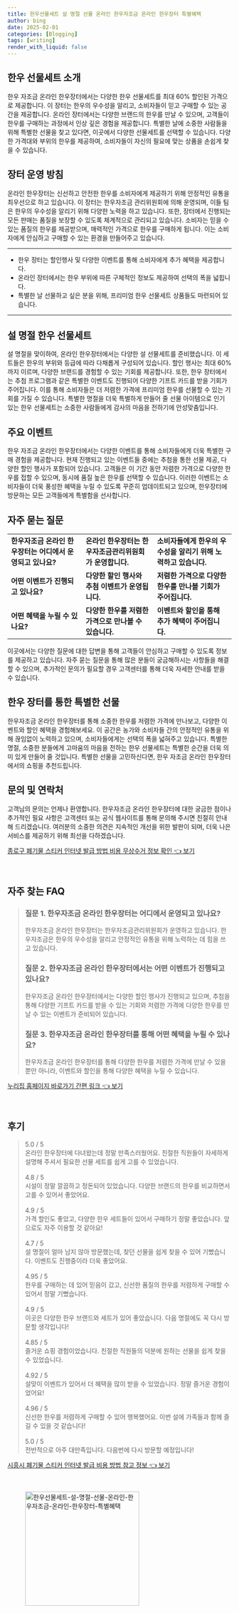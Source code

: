 ```yaml
---
title: 한우선물세트 설 명절 선물 온라인 한우자조금 온라인 한우장터 특별혜택
author: bing
date: 2025-02-01
categories: [Blogging]
tags: [writing]
render_with_liquid: false
---
```



<h2 id='한우선물세트소개'>한우 선물세트 소개</h2>

<p>한우 자조금 온라인 한우장터에서는 다양한 한우 선물세트를 최대 60% 할인된 가격으로 제공합니다. 이 장터는 한우의 우수성을 알리고, 소비자들이 믿고 구매할 수 있는 공간을 제공합니다. 온라인 장터에서는 다양한 브랜드의 한우를 만날 수 있으며, 고객들이 한우를 구매하는 과정에서 인상 깊은 경험을 제공합니다. 특별한 날에 소중한 사람들을 위해 특별한 선물을 찾고 있다면, 이곳에서 다양한 선물세트를 선택할 수 있습니다. 다양한 가격대와 부위의 한우를 제공하여, 소비자들이 자신의 필요에 맞는 상품을 손쉽게 찾을 수 있습니다.</p>

<h2 id='운영방침'>장터 운영 방침</h2>

<p>온라인 한우장터는 신선하고 안전한 한우를 소비자에게 제공하기 위해 안정적인 유통을 최우선으로 하고 있습니다. 이 장터는 한우자조금 관리위원회에 의해 운영되며, 이들 팀은 한우의 우수성을 알리기 위해 다양한 노력을 하고 있습니다. 또한, 장터에서 진행되는 모든 판매는 품질을 보장할 수 있도록 체계적으로 관리되고 있습니다. 소비자는 믿을 수 있는 품질의 한우를 제공받으며, 매력적인 가격으로 한우를 구매하게 됩니다. 이는 소비자에게 안심하고 구매할 수 있는 환경을 만들어주고 있습니다.</p>

<hr />

<ul>
    <li>한우 장터는 할인행사 및 다양한 이벤트를 통해 소비자에게 추가 혜택을 제공합니다.</li>
    <li>온라인 장터에서는 한우 부위에 따른 구체적인 정보도 제공하여 선택의 폭을 넓힙니다.</li>
    <li>특별한 날 선물하고 싶은 분을 위해, 프리미엄 한우 선물세트 상품들도 마련되어 있습니다.</li>
</ul>

<hr />

<h2 id='설명절세트'>설 명절 한우 선물세트</h2>

<p>설 명절을 맞이하여, 온라인 한우장터에서는 다양한 설 선물세트를 준비했습니다. 이 세트들은 한우의 부위와 등급에 따라 다채롭게 구성되어 있습니다. 할인 행사는 최대 60%까지 이르며, 다양한 브랜드를 경험할 수 있는 기회를 제공합니다. 또한, 한우 장터에서는 추첨 프로그램과 같은 특별한 이벤트도 진행되어 다양한 기프트 카드를 받을 기회가 주어집니다. 이를 통해 소비자들은 더 저렴한 가격에 프리미엄 한우를 선물할 수 있는 기회를 가질 수 있습니다. 특별한 명절을 더욱 특별하게 만들어 줄 선물 아이템으로 인기 있는 한우 선물세트는 소중한 사람들에게 감사의 마음을 전하기에 안성맞춤입니다.</p>

<h2 id='주요이벤트'>주요 이벤트</h2>

<p>한우 자조금 온라인 한우장터에서는 다양한 이벤트를 통해 소비자들에게 더욱 특별한 구매 경험을 제공합니다. 현재 진행되고 있는 이벤트들 중에는 추첨을 통한 선물 제공, 다양한 할인 행사가 포함되어 있습니다. 고객들은 이 기간 동안 저렴한 가격으로 다양한 한우를 접할 수 있으며, 동시에 품질 높은 한우를 선택할 수 있습니다. 이러한 이벤트는 소비자들이 더욱 풍성한 혜택을 누릴 수 있도록 꾸준히 업데이트되고 있으며, 한우장터에 방문하는 모든 고객들에게 특별함을 선사합니다.</p>

<h2 id='자주묻는질문'>자주 묻는 질문</h2>

<table>
    <tr>
        <td><b>한우자조금 온라인 한우장터는 어디에서 운영되고 있나요?</b></td>
        <td><b>온라인 한우장터는 한우자조금관리위원회가 운영합니다.</b></td>
        <td><b>소비자들에게 한우의 우수성을 알리기 위해 노력하고 있습니다.</b></td>
    </tr>
    <tr>
        <td><b>어떤 이벤트가 진행되고 있나요?</b></td>
        <td><b>다양한 할인 행사와 추첨 이벤트가 운영됩니다.</b></td>
        <td><b>저렴한 가격으로 다양한 한우를 만나볼 기회가 주어집니다.</b></td>
    </tr>
    <tr>
        <td><b>어떤 혜택을 누릴 수 있나요?</b></td>
        <td><b>다양한 한우를 저렴한 가격으로 만나볼 수 있습니다.</b></td>
        <td><b>이벤트와 할인을 통해 추가 혜택이 주어집니다.</b></td>
    </tr>
</table>

<p>이곳에서는 다양한 질문에 대한 답변을 통해 고객들이 안심하고 구매할 수 있도록 정보를 제공하고 있습니다. 자주 묻는 질문을 통해 많은 분들이 궁금해하시는 사항들을 해결할 수 있으며, 추가적인 문의가 필요할 경우 고객센터를 통해 더욱 자세한 안내를 받을 수 있습니다.</p>

<h2 id='결론'>한우 장터를 통한 특별한 선물</h2>

<p>한우자조금 온라인 한우장터를 통해 소중한 한우를 저렴한 가격에 만나보고, 다양한 이벤트와 할인 혜택을 경험해보세요. 이 공간은 농가와 소비자들 간의 안정적인 유통을 위해 끊임없이 노력하고 있으며, 소비자들에게는 선택의 폭을 넓혀주고 있습니다. 특별한 명절, 소중한 분들에게 고마움의 마음을 전하는 한우 선물세트는 특별한 순간을 더욱 의미 있게 만들어 줄 것입니다. 특별한 선물을 고민하신다면, 한우 자조금 온라인 한우장터에서의 쇼핑을 추천드립니다.</p>

<h2 id='문의및연락'>문의 및 연락처</h2>

<p>고객님의 문의는 언제나 환영합니다. 한우자조금 온라인 한우장터에 대한 궁금한 점이나 추가적인 필요 사항은 고객센터 또는 공식 웹사이트를 통해 문의해 주시면 친절히 안내해 드리겠습니다. 여러분의 소중한 의견은 지속적인 개선을 위한 발판이 되며, 더욱 나은 서비스를 제공하기 위해 최선을 다하겠습니다.</p>


<p><a class="click-button" title="종로구 폐기물 스티커 인터넷 발급 방법 비용 무상수거 정보 확인" href="https://purplelist.github.io/posts/%EC%A2%85%EB%A1%9C%EA%B5%AC-%ED%8F%90%EA%B8%B0%EB%AC%BC-%EC%8A%A4%ED%8B%B0%EC%BB%A4-%EC%9D%B8%ED%84%B0%EB%84%B7-%EB%B0%9C%EA%B8%89-%EB%B0%A9%EB%B2%95-%EB%B9%84%EC%9A%A9-%EB%AC%B4%EC%83%81%EC%88%98%EA%B1%B0-%EC%A0%95%EB%B3%B4-%ED%99%95%EC%9D%B8/" rel="dofollow">종로구 폐기물 스티커 인터넷 발급 방법 비용 무상수거 정보 확인 👈 보기</a></p><br>
<h2 id='자주_찾는_FAQ'>자주 찾는 FAQ</h2>
<div itemscope="" itemtype="https://schema.org/FAQPage"> 
<blockquote> 
<div itemscope="" itemprop="mainEntity" itemtype="https://schema.org/Question"> 
<h3 itemprop="name">질문 1. 한우자조금 온라인 한우장터는 어디에서 운영되고 있나요?</h3> 
<div itemscope="" itemprop="acceptedAnswer" itemtype="https://schema.org/Answer"> 
<span itemprop="text"> 
<p>한우자조금 온라인 한우장터는 한우자조금관리위원회가 운영하고 있습니다. 한우자조금은 한우의 우수성을 알리고 안정적인 유통을 위해 노력하는 데 힘을 쓰고 있습니다.</p> 
</span> 
</div> 
</div> 
<div itemscope="" itemprop="mainEntity" itemtype="https://schema.org/Question"> 
<h3 itemprop="name">질문 2. 한우자조금 온라인 한우장터에서는 어떤 이벤트가 진행되고 있나요?</h3> 
<div itemscope="" itemprop="acceptedAnswer" itemtype="https://schema.org/Answer"> 
<span itemprop="text"> 
<p>한우자조금 온라인 한우장터에서는 다양한 할인 행사가 진행되고 있으며, 추첨을 통해 다양한 기프트 카드를 받을 수 있는 기회와 저렴한 가격에 다양한 한우를 만날 수 있는 이벤트가 준비되어 있습니다.</p> 
</span> 
</div> 
</div> 
<div itemscope="" itemprop="mainEntity" itemtype="https://schema.org/Question"> 
<h3 itemprop="name">질문 3. 한우자조금 온라인 한우장터를 통해 어떤 혜택을 누릴 수 있나요?</h3> 
<div itemscope="" itemprop="acceptedAnswer" itemtype="https://schema.org/Answer"> 
<span itemprop="text"> 
<p>한우자조금 온라인 한우장터를 통해 다양한 한우를 저렴한 가격에 만날 수 있을 뿐만 아니라, 이벤트와 할인을 통해 다양한 혜택을 누릴 수 있습니다.</p> 
</span> 
</div> 
</div> 
</blockquote> 
</div>
<p><a class="click-button" title="누리집 홈페이지 바로가기 간편 링크" href="https://purplelist.github.io/posts/%EB%88%84%EB%A6%AC%EC%A7%91-%ED%99%88%ED%8E%98%EC%9D%B4%EC%A7%80-%EB%B0%94%EB%A1%9C%EA%B0%80%EA%B8%B0-%EA%B0%84%ED%8E%B8-%EB%A7%81%ED%81%AC/" rel="dofollow">누리집 홈페이지 바로가기 간편 링크 👈 보기</a></p><br>
<h2 id='후기'>후기</h2>
<div itemscope itemtype="https://schema.org/Product">
  <blockquote>
  <div itemprop="review" itemscope itemtype="https://schema.org/Review">
      <div itemprop="reviewRating" itemscope itemtype="https://schema.org/Rating"> <span itemprop="ratingValue">5.0</span> / <span itemprop="bestRating">5</span> </div>
      <span itemprop="reviewBody">온라인 한우장터에 다녀왔는데 정말 만족스러웠어요. 친절한 직원들이 자세하게 설명해 주셔서 필요한 선물 세트를 쉽게 고를 수 있었습니다.</span>
  </div>
  <br>
  <div itemprop="review" itemscope itemtype="https://schema.org/Review">
      <div itemprop="reviewRating" itemscope itemtype="https://schema.org/Rating"> <span itemprop="ratingValue">4.8</span> / <span itemprop="bestRating">5</span> </div>
      <span itemprop="reviewBody">시설이 정말 깔끔하고 정돈되어 있었습니다. 다양한 브랜드의 한우를 비교하면서 고를 수 있어서 좋았어요.</span>
  </div>
  <br>
  <div itemprop="review" itemscope itemtype="https://schema.org/Review">
      <div itemprop="reviewRating" itemscope itemtype="https://schema.org/Rating"> <span itemprop="ratingValue">4.9</span> / <span itemprop="bestRating">5</span> </div>
      <span itemprop="reviewBody">가격 할인도 좋았고, 다양한 한우 세트들이 있어서 구매하기 정말 좋았습니다. 앞으로도 자주 이용할 것 같아요!</span>
  </div>
  <br>
  <div itemprop="review" itemscope itemtype="https://schema.org/Review">
      <div itemprop="reviewRating" itemscope itemtype="https://schema.org/Rating"> <span itemprop="ratingValue">4.7</span> / <span itemprop="bestRating">5</span> </div>
      <span itemprop="reviewBody">설 명절이 얼마 남지 않아 방문했는데, 찾던 선물을 쉽게 찾을 수 있어 기뻤습니다. 이벤트도 진행중이라 더욱 좋았어요.</span>
  </div>
  <br>
  <div itemprop="review" itemscope itemtype="https://schema.org/Review">
      <div itemprop="reviewRating" itemscope itemtype="https://schema.org/Rating"> <span itemprop="ratingValue">4.95</span> / <span itemprop="bestRating">5</span> </div>
      <span itemprop="reviewBody">한우를 구매하는 데 있어 믿음이 갔고, 신선한 품질의 한우를 저렴하게 구매할 수 있어서 정말 기뻤습니다.</span>
  </div>
  <br>
  <div itemprop="review" itemscope itemtype="https://schema.org/Review">
      <div itemprop="reviewRating" itemscope itemtype="https://schema.org/Rating"> <span itemprop="ratingValue">4.9</span> / <span itemprop="bestRating">5</span> </div>
      <span itemprop="reviewBody">이곳은 다양한 한우 브랜드와 세트가 있어 좋았습니다. 다음 명절에도 꼭 다시 방문할 생각입니다!</span>
  </div>
  <br>
  <div itemprop="review" itemscope itemtype="https://schema.org/Review">
      <div itemprop="reviewRating" itemscope itemtype="https://schema.org/Rating"> <span itemprop="ratingValue">4.85</span> / <span itemprop="bestRating">5</span> </div>
      <span itemprop="reviewBody">즐거운 쇼핑 경험이었습니다. 친절한 직원들의 덕분에 원하는 선물을 쉽게 찾을 수 있었습니다.</span>
  </div>
  <br>
  <div itemprop="review" itemscope itemtype="https://schema.org/Review">
      <div itemprop="reviewRating" itemscope itemtype="https://schema.org/Rating"> <span itemprop="ratingValue">4.92</span> / <span itemprop="bestRating">5</span> </div>
      <span itemprop="reviewBody">설맞이 이벤트가 있어서 더 혜택을 많이 받을 수 있었습니다. 정말 즐거운 경험이었어요!</span>
  </div>
  <br>
  <div itemprop="review" itemscope itemtype="https://schema.org/Review">
      <div itemprop="reviewRating" itemscope itemtype="https://schema.org/Rating"> <span itemprop="ratingValue">4.96</span> / <span itemprop="bestRating">5</span> </div>
      <span itemprop="reviewBody">신선한 한우를 저렴하게 구매할 수 있어 행복했어요. 이번 설에 가족들과 함께 즐길 수 있을 것 같습니다!</span>
  </div>
  <br>
  <div itemprop="review" itemscope itemtype="https://schema.org/Review">
      <div itemprop="reviewRating" itemscope itemtype="https://schema.org/Rating"> <span itemprop="ratingValue">5.0</span> / <span itemprop="bestRating">5</span> </div>
      <span itemprop="reviewBody">전반적으로 아주 대만족입니다. 다음번에 다시 방문할 예정입니다!</span>
  </div>
  </blockquote>
</div>
<p><a class="click-button" title="시흥시 폐기물 스티커 인터넷 발급 비용 방법 참고 정보" href="https://purplelist.github.io/posts/%EC%8B%9C%ED%9D%A5%EC%8B%9C-%ED%8F%90%EA%B8%B0%EB%AC%BC-%EC%8A%A4%ED%8B%B0%EC%BB%A4-%EC%9D%B8%ED%84%B0%EB%84%B7-%EB%B0%9C%EA%B8%89-%EB%B9%84%EC%9A%A9-%EB%B0%A9%EB%B2%95-%EC%B0%B8%EA%B3%A0-%EC%A0%95%EB%B3%B4/" rel="dofollow">시흥시 폐기물 스티커 인터넷 발급 비용 방법 참고 정보 👈 보기</a></p><br>
<figure class="image"><img src="https://purplelist.github.io/assets/img/thumbnail/한우선물세트-설-명절-선물-온라인-한우자조금-온라인-한우장터-특별혜택.webp" alt="한우선물세트-설-명절-선물-온라인-한우자조금-온라인-한우장터-특별혜택" width="256" height="256"></figure>